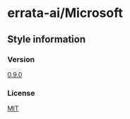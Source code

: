 # errata-ai/Microsoft

## Style information

### Version

[0.9.0](https://github.com/errata-ai/Microsoft/releases/tag/v0.9.0)

### License

[MIT](LICENSE)
